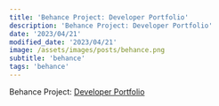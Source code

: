 ```yaml
---
title: 'Behance Project: Developer Portfolio'
description: 'Behance Project: Developer Portfolio'
date: '2023/04/21'
modified_date: '2023/04/21'
image: /assets/images/posts/behance.png
subtitle: 'behance'
tags: 'behance'
---
```


Behance Project: [Developer Portfolio](https://www.behance.net/gallery/35567979/Portfolio-V4)
